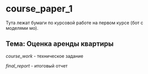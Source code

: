 # course_paper_1

Тута лежат бумаги по курсовой работе на первом курсе (бот с моделями мо).

## Тема: Оценка аренды квартиры

*course_work* - техническое задание

*final_report* - итоговый отчет
